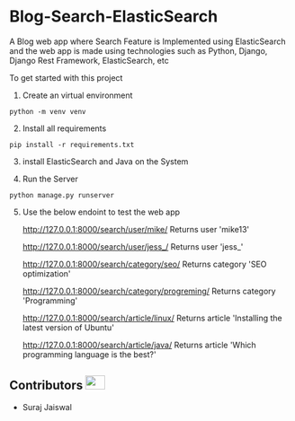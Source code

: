 # Blog-Search-ElasticSearch
A Blog web app where Search Feature is Implemented using ElasticSearch and the web app is made using technologies such as Python, Django, Django Rest Framework, ElasticSearch, etc

To get started with this project

1. Create an virtual environment

```
python -m venv venv
```

2. Install all requirements

```
pip install -r requirements.txt
```

3. install ElasticSearch and Java on the System

4. Run the Server

```
python manage.py runserver
```

5. Use the below endoint to test the web app

    http://127.0.0.1:8000/search/user/mike/	            Returns user 'mike13'
    
    http://127.0.0.1:8000/search/user/jess_/	          Returns user 'jess_'
    
    http://127.0.0.1:8000/search/category/seo/	        Returns category 'SEO optimization'
    
    http://127.0.0.1:8000/search/category/progreming/	  Returns category 'Programming'
    
    http://127.0.0.1:8000/search/article/linux/	        Returns article 'Installing the latest version of Ubuntu'
    
    http://127.0.0.1:8000/search/article/java/	        Returns article 'Which programming language is the best?'
    
    
## Contributors <img src="https://raw.githubusercontent.com/TheDudeThatCode/TheDudeThatCode/master/Assets/Developer.gif" width=35 height=25> 

- Suraj Jaiswal
